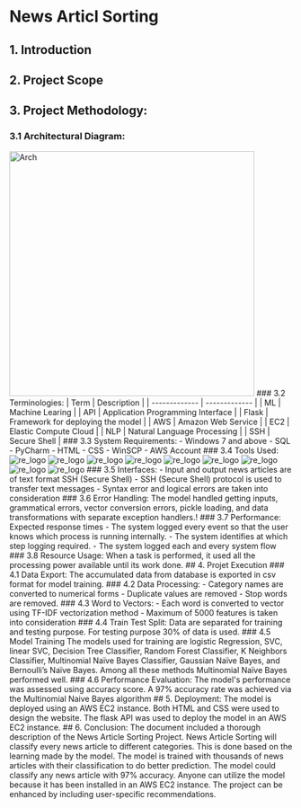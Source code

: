 # News Articl Sorting
## 1. Introduction
## 2. Project Scope
## 3. Project Methodology:
### 3.1 Architectural Diagram:
<img width="436" alt="Arch" src="https://user-images.githubusercontent.com/115965062/213541207-800c4f47-aa75-4117-b4ea-e8fd747500a7.png">
### 3.2 Terminologies:
| Term  | Description |
| ------------- | ------------- |
| ML  | Machine Learing  |
| API  | Application Programming Interface  |
| Flask  | Framework for deploying the model   |
| AWS  | Amazon Web Service  |
| EC2  | Elastic Compute Cloud   |
| NLP  | Natural Language Processing   |
| SSH  | Secure Shell  |
### 3.3 System Requirements:
  - Windows 7 and above
  - SQL
  - PyCharm
  - HTML
  - CSS
  - WinSCP
  - AWS Account
### 3.4 Tools Used:
<img width=“90” alt="re_logo" src="https://user-images.githubusercontent.com/115965062/213537318-d7fb3e62-49d4-4e3c-8714-506588afae78.png">   <img width=“90” alt="re_logo" src="https://user-images.githubusercontent.com/115965062/213537317-8b726416-bde7-4e4e-9874-c28488d3a7dd.png">    <img width=“90” alt="re_logo" src="https://user-images.githubusercontent.com/115965062/213537315-484a3265-9c1c-43e2-bb46-c35ab1ee64fe.png">    <img width=“90” alt="re_logo" src="https://user-images.githubusercontent.com/115965062/213537311-6149db2a-99e6-4fb7-9d6a-9216a4c352d8.png">    <img width=“90” alt="re_logo" src="https://user-images.githubusercontent.com/115965062/213537309-d37fad0e-65ee-4da4-a176-b5c32a2b9a0d.png">    <img width=“90” alt="re_logo" src="https://user-images.githubusercontent.com/115965062/213537307-57662137-00eb-4472-8b30-921eb42d8d23.png">    <img width=“90” alt="re_logo" src="https://user-images.githubusercontent.com/115965062/213537306-d646f595-9019-4c21-9573-e5f76f76e317.png">    <img width=“90” alt="re_logo" src="https://user-images.githubusercontent.com/115965062/213537303-b020cbbc-f6ff-4942-b175-0438d7a4be1a.png">    <img width=“90” alt="re_logo" src="https://user-images.githubusercontent.com/115965062/213537301-42266a6d-ba61-487b-90c1-627d85b783a9.png">
### 3.5 Interfaces:
  - Input and output news articles are of text format SSH (Secure Shell)
  - SSH (Secure Shell) protocol is used to transfer text messages
  - Syntax error and logical errors are taken into consideration
### 3.6 Error Handling:
The model handled getting inputs, grammatical errors, vector conversion errors, pickle loading, and data transformations with separate exception handlers.!
### 3.7 Performance:
Expected response times
  - The system logged every event so that the user knows which process is running internally.
  - The system identifies at which step logging required.
  - The system logged each and every system flow
### 3.8 Resource Usage:
When a task is performed, it used all the processing power available until its work done.
## 4. Projet Execution
### 4.1 Data Export:
The accumulated data from database is exported in csv format for model training.
### 4.2 Data Processing:
  -	Category names are converted to numerical forms
  - Duplicate values are removed
  - Stop words are removed.
### 4.3 Word to Vectors:
  - Each word is converted to vector using TF-IDF vectorization method
  - Maximum of 5000 features is taken into consideration
### 4.4 Train Test Split:
Data are separated for training and testing purpose. For testing purpose 30% of data is used.
### 4.5 Model Training
The models used for training are logistic Regression, SVC, linear SVC, Decision Tree Classifier, Random Forest Classifier, K Neighbors Classifier, Multinomial Naïve Bayes Classifier, Gaussian Naïve Bayes, and Bernoulli’s Naïve Bayes. Among all these methods Multinomial Naïve Bayes performed well.
### 4.6 Performance Evaluation:
The model's performance was assessed using accuracy score. A 97% accuracy rate was achieved via the Multinomial Naive Bayes algorithm
## 5. Deployment:
The model is deployed using an AWS EC2 instance. Both HTML and CSS were used to design the website. The flask API was used to deploy the model in an AWS EC2 instance.
## 6. Conclusion:
The document included a thorough description of the News Article Sorting Project. News Article Sorting will classify every news article to different categories. This is done based on the learning made by the model. The model is trained with thousands of news articles with their classification to do better prediction. The model could classify any news article with 97% accuracy.  Anyone can utilize the model because it has been installed in an AWS EC2 instance. The project can be enhanced by including user-specific recommendations.
